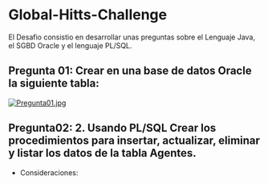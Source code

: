 # Global-Hitts-Challenge
El Desafio consistio en desarrollar unas preguntas sobre el Lenguaje Java, el SGBD Oracle y el lenguaje PL/SQL. 

## Pregunta 01: Crear en una base de datos Oracle la siguiente tabla:


[![Pregunta01.jpg](https://i.postimg.cc/W17smr6J/Pregunta01.jpg)](https://postimg.cc/fVJ4DVPw)

## Pregunta02: 2.	Usando PL/SQL Crear los procedimientos para insertar, actualizar, eliminar y listar los datos de la tabla Agentes.

- Consideraciones:

